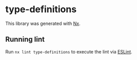 # type-definitions

This library was generated with [Nx](https://nx.dev).

## Running lint

Run `nx lint type-definitions` to execute the lint via [ESLint](https://eslint.org/).
